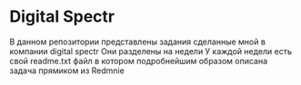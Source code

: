 # Digital Spectr
В данном репозитории представлены задания сделанные мной в компании digital spectr
Они разделены на недели
У каждой недели есть свой readme.txt файл в котором подробнейшим образом описана задача прямиком из Redmnie